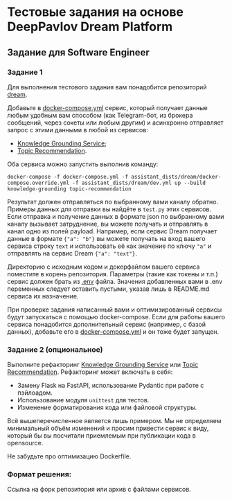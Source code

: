 #  Тестовые задания на основе DeepPavlov Dream Platform

## Задание для Software Engineer 

### Задание 1

Для выполнения тестового задания вам понадобится репозиторий [dream](https://github.com/deepmipt/dream). 

Добавьте в [docker-compose.yml](https://github.com/deepmipt/dream/blob/dev/docker-compose.yml) сервис, который получает данные любым удобным вам способом (как Telegram-бот, из брокера сообщений, через сокеты или любым другим) и асинхронно отправляет запрос с этими данными в любой из сервисов:

- [Knowledge Grounding Service](https://github.com/deepmipt/dream/tree/dev/services/knowledge_grounding);
- [Topic Recommendation](https://github.com/deepmipt/dream/tree/dev/annotators/topic_recommendation).

Оба сервиса можно запустить выполнив команду:

```commandline
docker-compose -f docker-compose.yml -f assistant_dists/dream/docker-compose.override.yml -f assistant_dists/dream/dev.yml up --build knowledge-grounding topic-recommendation
```

Результат должен отправляться по выбранному вами каналу обратно. Примеры данных для отправки вы найдёте в `test.py` этих сервисов. Если отправка и получение данных в формате json по выбранному вами каналу вызывает затруднение, вы можете получать и отправлять в канал одно из полей payload. Например, если сервис Dream получает данные в формате `{"a": "b"}` вы можете получать на вход вашего сервиса строку `text` и использовать её как значение по ключу `"a"` и отправлять на сервис Dream `{"a": "text"}`.

Директорию с исходным кодом и докерфайлом вашего сервиса поместите в корень репозитория. Параметры (такие как токены и т.п.) сервис должен брать из [.env](https://github.com/deepmipt/dream/blob/dev/.env) файла. Значения добавленных вами в .env переменных следует оставить пустыми, указав лишь в README.md сервиса их назначение.

При проверке задания написанный вами и оптимизированный сервисы будут запускаться с помощью docker-compose. Если для работы вашего сервиса понадобится дополнительный сервис (например, с базой данных), добавьте его в [docker-compose.yml](https://github.com/deepmipt/dream/blob/dev/docker-compose.yml) и он тоже будет запущен.

### Задание 2 (опциональное)

Выполните рефакторинг [Knowledge Grounding Service](https://github.com/deepmipt/dream/tree/dev/services/knowledge_grounding) или [Topic Recommendation](https://github.com/deepmipt/dream/tree/dev/annotators/topic_recommendation). Рефакторинг может включать в себя:

- Замену Flask на FastAPI, использование Pydantic при работе с пэйлоадом.
- Использование модуля `unittest` для тестов.
- Изменение форматирования кода или файловой структуры.

Всё вышеперечисленное является лишь примером. Мы не определяем минимальный объём изменений и просим привести сервис к виду, который бы вы посчитали приемлемым при публикации кода в opensource.

Не забудьте про оптимизацию Dockerfile.

### Формат решения:

Ссылка на форк репозитория или архив с файлами сервисов.
